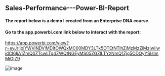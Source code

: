 ## Sales-Performance---Power-BI-Report

#### The report below is a demo I created from an Enterprise DNA course.

#### Go to the app.powerbi.com link below to interact with the report:

https://app.powerbi.com/view?r=eyJrIjoiYWViNDVlMDItOWQxMC00MDY3LTk5OTEtNTlhZjMzMzZiMzIwIiwidCI6IjA1ZmQ0ZTcwLTg4ZWQtNGEyMS05ZGZlLTYzNmQ1Zjg5ODQyYSIsImMiOjZ9

![image](https://user-images.githubusercontent.com/51466879/113217935-a8acd180-924c-11eb-9945-fe72bd7391ca.png)
